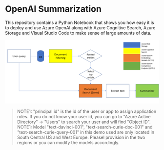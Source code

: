 # OpenAI Summarization
This repository contains a Python Notebook that shows you how easy it is to deploy and use Azure OpenAI along with Azure Cognitive Search, Azure Storage and Visual Studio Code to make sense of large amounts of data.

![Architecture](assets/SummarizationArchitecture.png)

>NOTE1: "principal id" is the id of the user or app to assign application roles. If you do not know your user id, you can go to "Azure Active Directory" -> "Users" to search your user and will find "Object ID".
>NOTE1: Model "text-davinci-001", "text-search-curie-doc-001" and "text-search-curie-query-001" in this demo used are only located in South Central US and West Europe. Pleasel provision in the two regions or you can modify the models accordingly.